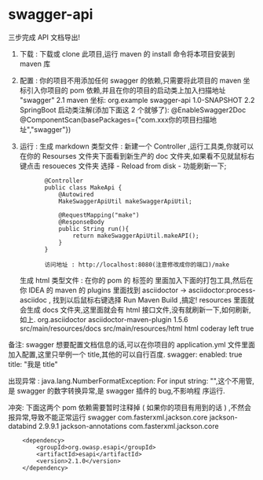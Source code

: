 # swagger-api
三步完成 API 文档导出!
1. 下载 : 下载或 clone 此项目,运行 maven 的 install 命令将本项目安装到 maven 库
2. 配置 : 你的项目不用添加任何 swagger 的依赖,只需要将此项目的 maven 坐标引入你项目的 pom 依赖,并且在你的项目的启动类上加入扫描地址 "swagger"
    2.1 maven 坐标:
    		<dependency>
			<groupId>org.example</groupId>
			<artifactId>swagger-api</artifactId>
			<version>1.0-SNAPSHOT</version>
		</dependency>
    2.2 SpringBoot 启动类注解(添加下面这 2 个就够了):
          @EnableSwagger2Doc
          @ComponentScan(basePackages={"com.xxx你的项目扫描地址","swagger"})
3. 运行 : 
      生成 markdown 类型文件 : 新建一个 Controller ,运行工具类,你就可以在你的 Resourses 文件夹下面看到新生产的 doc 文件夹,如果看不见就鼠标右键点击 resoueces 文件夹
                             选择 - Reload from disk - 功能刷新一下;
                             
              @Controller
              public class MakeApi {
                  @Autowired
                  MakeSwaggerApiUtil makeSwaggerApiUtil;

                  @RequestMapping("make")
                  @ResponseBody
                  public String run(){
                      return makeSwaggerApiUtil.makeAPI();
                  }
              }
              
              访问地址 : http://localhost:8080(注意修改成你的端口)/make
                             
      生成   html   类型文件 : 在你的 pom 的 <build> 标签的<plugins> 里面加入下面的打包工具,然后在你 IDEA 的 maven 的 plugins 里面找到 asciidoctor -> asciidoctor:process-asciidoc , 
                             找到以后鼠标右键选择 Run Maven Build ,搞定! resources 里面就会生成 docs 文件夹,这里面就会有 html 接口文件,没有就刷新一下,如何刷新,如上. 
            <plugin>
                <groupId>org.asciidoctor</groupId>
                <artifactId>asciidoctor-maven-plugin</artifactId>
                <version>1.5.6</version>
                <configuration>
                    <!--asciidoc文件目录-->
                    <sourceDirectory>src/main/resources/docs</sourceDirectory>
                    <!---生成html的路径-->
                    <outputDirectory>src/main/resources/html</outputDirectory>
                    <backend>html</backend>
                    <sourceHighlighter>coderay</sourceHighlighter>
                    <attributes>
                        <!--导航栏在左-->
                        <toc>left</toc>
                        <!--显示层级数-->
                        <!--<toclevels>3</toclevels>-->
                        <!--自动打数字序号-->
                        <sectnums>true</sectnums>
                    </attributes>
                </configuration>
            </plugin>
            
 备注: 
 swagger 想要配置文档信息的话,可以在你项目的 application.yml 文件里面加入配置,这里只举例一个 title,其他的可以自行百度.
 swagger:
  enabled: true
  title: "我是 title"
  
 出现异常 : java.lang.NumberFormatException: For input string: "",这个不用管,是 swagger 的数字转换异常,是 swagger 插件的 bug,不影响程            序运行.
 
 冲突:
    下面这两个 pom 依赖需要暂时注释掉 ( 如果你的项目有用到的话 ) ,不然会报异常,导致不能正常运行 swagger
		<dependency>
			<groupId>com.fasterxml.jackson.core</groupId>
			<artifactId>jackson-databind</artifactId>
			<version>2.9.9.1</version>
			<exclusions>
				<exclusion>
					<artifactId>jackson-annotations</artifactId>
					<groupId>com.fasterxml.jackson.core</groupId>
				</exclusion>
			</exclusions>
		</dependency>
        
	
		<dependency>
			<groupId>org.owasp.esapi</groupId>
			<artifactId>esapi</artifactId>
			<version>2.1.0</version>
		</dependency>
            
            
            
            
            
            
            
            
            
            
            
            
            
            
            
            
